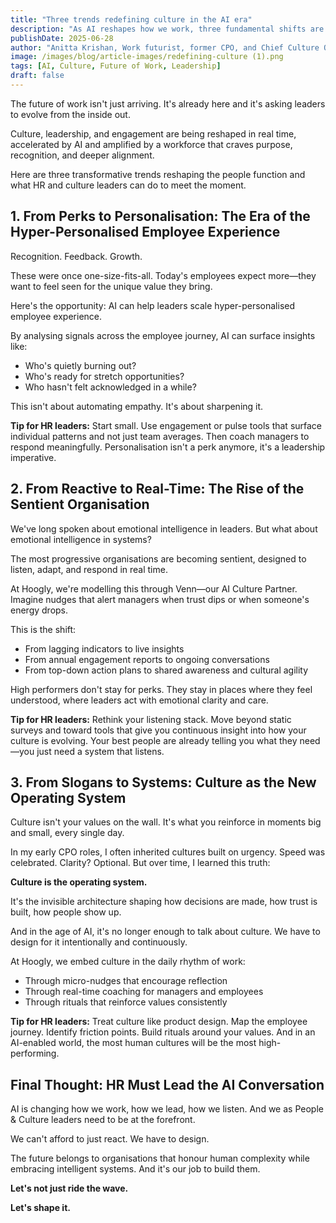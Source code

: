 ```yaml
---
title: "Three trends redefining culture in the AI era"
description: "As AI reshapes how we work, three fundamental shifts are redefining what great workplace culture looks like. From the rise of psychological safety to the importance of human connection, here's what leaders need to know."
publishDate: 2025-06-28
author: "Anitta Krishan, Work futurist, former CPO, and Chief Culture Officer at Hoogly AI"
image: /images/blog/article-images/redefining-culture (1).png
tags: [AI, Culture, Future of Work, Leadership]
draft: false
---
```


The future of work isn't just arriving. It's already here and it's asking leaders to evolve from the inside out.

Culture, leadership, and engagement are being reshaped in real time, accelerated by AI and amplified by a workforce that craves purpose, recognition, and deeper alignment.

Here are three transformative trends reshaping the people function and what HR and culture leaders can do to meet the moment.

## 1. From Perks to Personalisation: The Era of the Hyper-Personalised Employee Experience

Recognition. Feedback. Growth.

These were once one-size-fits-all. Today's employees expect more—they want to feel seen for the unique value they bring.

Here's the opportunity: AI can help leaders scale hyper-personalised employee experience.

By analysing signals across the employee journey, AI can surface insights like:
- Who's quietly burning out?
- Who's ready for stretch opportunities?
- Who hasn't felt acknowledged in a while?

This isn't about automating empathy. It's about sharpening it.

**Tip for HR leaders:**
Start small. Use engagement or pulse tools that surface individual patterns and not just team averages. Then coach managers to respond meaningfully. Personalisation isn't a perk anymore, it's a leadership imperative.

## 2. From Reactive to Real-Time: The Rise of the Sentient Organisation

We've long spoken about emotional intelligence in leaders. But what about emotional intelligence in systems?

The most progressive organisations are becoming sentient, designed to listen, adapt, and respond in real time.

At Hoogly, we're modelling this through Venn—our AI Culture Partner. Imagine nudges that alert managers when trust dips or when someone's energy drops.

This is the shift:
- From lagging indicators to live insights
- From annual engagement reports to ongoing conversations
- From top-down action plans to shared awareness and cultural agility

High performers don't stay for perks. They stay in places where they feel understood, where leaders act with emotional clarity and care.

**Tip for HR leaders:**
Rethink your listening stack. Move beyond static surveys and toward tools that give you continuous insight into how your culture is evolving. Your best people are already telling you what they need—you just need a system that listens.

## 3. From Slogans to Systems: Culture as the New Operating System

Culture isn't your values on the wall. It's what you reinforce in moments big and small, every single day.

In my early CPO roles, I often inherited cultures built on urgency. Speed was celebrated. Clarity? Optional. But over time, I learned this truth:

**Culture is the operating system.**

It's the invisible architecture shaping how decisions are made, how trust is built, how people show up.

And in the age of AI, it's no longer enough to talk about culture. We have to design for it intentionally and continuously.

At Hoogly, we embed culture in the daily rhythm of work:
- Through micro-nudges that encourage reflection
- Through real-time coaching for managers and employees
- Through rituals that reinforce values consistently

**Tip for HR leaders:**
Treat culture like product design. Map the employee journey. Identify friction points. Build rituals around your values. And in an AI-enabled world, the most human cultures will be the most high-performing.

## Final Thought: HR Must Lead the AI Conversation

AI is changing how we work, how we lead, how we listen. And we as People & Culture leaders need to be at the forefront.

We can't afford to just react. We have to design.

The future belongs to organisations that honour human complexity while embracing intelligent systems. And it's our job to build them.

**Let's not just ride the wave.**

**Let's shape it.** 